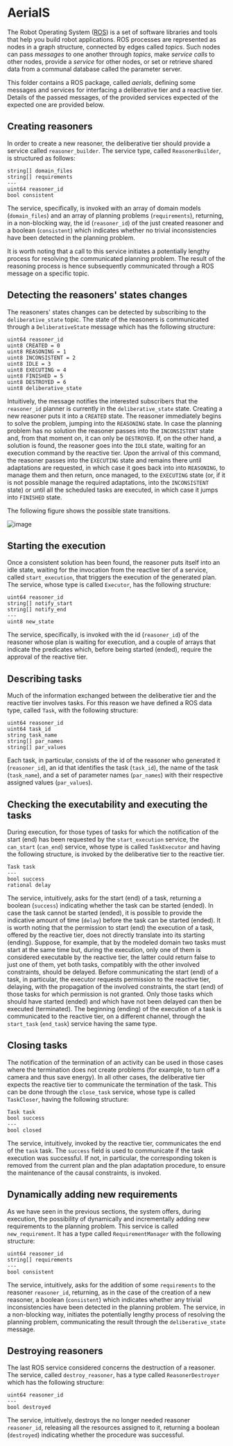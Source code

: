 # AerialS

The Robot Operating System ([ROS](https://www.ros.org/)) is a set of software libraries and tools that help you build robot applications. ROS processes are represented as nodes in a graph structure, connected by edges called _topics_. Such nodes can pass _messages_ to one another through _topics_, make _service calls_ to other nodes, provide a _service_ for other nodes, or set or retrieve shared data from a communal database called the parameter server. 

This folder contains a ROS package, called _aerials_, defining some messages and services for interfacing a deliberative tier and a reactive tier. Details of the passed messages, of the provided services expected of the expected one are provided below.

## Creating reasoners

In order to create a new reasoner, the deliberative tier should provide a service called `reasoner_builder`. The service type, called `ReasonerBuilder`, is structured as follows:

```
string[] domain_files
string[] requirements
---
uint64 reasoner_id
bool consistent
```

The service, specifically, is invoked with an array of domain models (`domain_files`) and an array of planning problems (`requirements`), returning, in a non-blocking way, the id (`reasoner_id`) of the just created reasoner and a boolean (`consistent`) which indicates whether no trivial inconsistencies have been detected in the planning problem.

It is worth noting that a call to this service initiates a potentially lengthy process for resolving the communicated planning problem. The result of the reasoning process is hence subsequently communicated through a ROS message on a specific topic.

## Detecting the reasoners' states changes

The reasoners' states changes can be detected by subscribing to the `deliberative_state` topic. The state of the reasoners is communicated through a `DeliberativeState` message which has the following structure:

```
uint64 reasoner_id
uint8 CREATED = 0
uint8 REASONING = 1
uint8 INCONSISTENT = 2
uint8 IDLE = 3
uint8 EXECUTING = 4
uint8 FINISHED = 5
uint8 DESTROYED = 6
uint8 deliberative_state
```

Intuitively, the message notifies the interested subscribers that the `reasoner_id` planner is currently in the `deliberative_state` state. Creating a new reasoner puts it into a `CREATED` state. The reasoner immediately begins to solve the problem, jumping into the `REASONING` state. In case the planning problem has no solution the reasoner passes into the `INCONSISTENT` state and, from that moment on, it can only be `DESTROYED`. If, on the other hand, a solution is found, the reasoner goes into the `IDLE` state, waiting for an execution command by the reactive tier. Upon the arrival of this command, the reasoner passes into the `EXECUTING` state and remains there until adaptations are requested, in which case it goes back into into `REASONING`, to manage them and then return, once managed, to the `EXECUTING` state (or, if it is not possible manage the required adaptations, into the `INCONSISTENT` state) or until all the scheduled tasks are executed, in which case it jumps into `FINISHED` state.

The following figure shows the possible state transitions.

![image](https://user-images.githubusercontent.com/9846797/191235819-3c7cab7f-c20c-470d-a630-28f76caba34f.png)

## Starting the execution

Once a consistent solution has been found, the reasoner puts itself into an idle state, waiting for the invocation from the reactive tier of a service, called `start_execution`, that triggers the execution of the generated plan. The service, whose type is called `Executor`, has the following structure:

```
uint64 reasoner_id
string[] notify_start
string[] notify_end
---
uint8 new_state
```

The service, specifically, is invoked with the id (`reasoner_id`) of the reasoner whose plan is waiting for execution, and a couple of arrays that indicate the predicates which, before being started (ended), require the approval of the reactive tier.

## Describing tasks

Much of the information exchanged between the deliberative tier and the reactive tier involves tasks. For this reason we have defined a ROS data type, called `Task`, with the following structure:

```
uint64 reasoner_id
uint64 task_id
string task_name
string[] par_names
string[] par_values
```

Each task, in particular, consists of the id of the reasoner who generated it (`reasoner_id`), an id that identifies the task (`task_id`), the name of the task (`task_name`), and a set of parameter names (`par_names`) with their respective assigned values (`par_values`).

## Checking the executability and executing the tasks

During execution, for those types of tasks for which the notification of the start (end) has been requested by the `start_execution` service, the `can_start` (`can_end`) service, whose type is called `TaskExecutor` and having the following structure, is invoked by the deliberative tier to the reactive tier.

```
Task task
---
bool success
rational delay
```

The service, intuitively, asks for the start (end) of a task, returning a boolean (`success`) indicating whether the task can be started (ended). In case the task cannot be started (ended), it is possible to provide the indicative amount of time (`delay`) before the task can be started (ended). It is worth noting that the permission to start (end) the execution of a task, offered by the reactive tier, does not directly translate into its starting (ending). Suppose, for example, that by the modeled domain two tasks must start at the same time but, during the execution, only one of them is considered executable by the reactive tier, the latter could return false to just one of them, yet both tasks, compatibly with the other involved constraints, should be delayed. Before communicating the start (end) of a task, in particular, the executor requests permission to the reactive tier, delaying, with the propagation of the involved constraints, the start (end) of those tasks for which permission is not granted. Only those tasks which should have started (ended) and which have not been delayed can then be executed (terminated). The beginning (ending) of the execution of a task is communicated to the reactive tier, on a different channel, through the `start_task` (`end_task`) service having the same type.

## Closing tasks

The notification of the termination of an activity can be used in those cases where the termination does not create problems (for example, to turn off a camera and thus save energy). In all other cases, the deliberative tier expects the reactive tier to communicate the termination of the task. This can be done through the `close_task` service, whose type is called `TaskCloser`, having the following structure:

```
Task task
bool success
---
bool closed
```

The service, intuitively, invoked by the reactive tier, communicates the end of the `task` task. The `success` field is used to communicate if the task execution was successful. If not, in particular, the corresponding token is removed from the current plan and the plan adaptation procedure, to ensure the maintenance of the causal constraints, is invoked.

## Dynamically adding new requirements

As we have seen in the previous sections, the system offers, during execution, the possibility of dynamically and incrementally adding new requirements to the planning problem. This service is called `new_requirement`. It has a type called `RequirementManager` with the following structure:

```
uint64 reasoner_id
string[] requirements
---
bool consistent
```

The service, intuitively, asks for the addition of some `requirements` to the reasoner `reasoner_id`, returning, as in the case of the creation of a new reasoner, a boolean (`consistent`) which indicates whether any trivial inconsistencies have been detected in the planning problem. The service, in a non-blocking way, initiates the potentially lengthy process of resolving the planning problem, communicating the result through the `deliberative_state` message.

## Destroying reasoners

The last ROS service considered concerns the destruction of a reasoner. The service, called `destroy_reasoner`, has a type called `ReasonerDestroyer` which has the following structure:

```
uint64 reasoner_id
---
bool destroyed
```

The service, intuitively, destroys the no longer needed reasoner `reasoner_id`, releasing all the resources assigned to it, returning a boolean (`destroyed`) indicating whether the procedure was successful.

